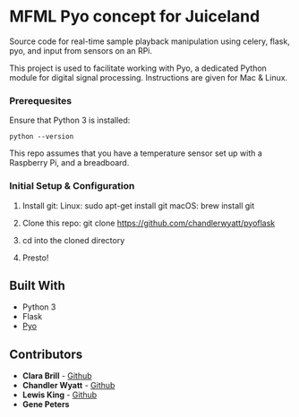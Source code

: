 # MFML Pyo concept for Juiceland
Source code for real-time sample playback manipulation using celery, flask, pyo, and input from sensors on an RPi.

This project is used to facilitate working with Pyo, a dedicated Python module for digital signal processing. Instructions are given for Mac & Linux.


### Prerequesites
Ensure that Python 3 is installed:
```
python --version
```

This repo assumes that you have a temperature sensor set up with a Raspberry Pi, and a breadboard.

### Initial Setup & Configuration

1. Install git:
		Linux: sudo apt-get install git
		macOS: brew install git

2. Clone this repo:
		git clone https://github.com/chandlerwyatt/pyoflask

3. cd into the cloned directory

4. Presto!


## Built With

* Python 3
* Flask
* [Pyo](http://ajaxsoundstudio.com/software/pyo/)

## Contributors

* **Clara Brill** - [Github](https://github.com/clarabrill)
* **Chandler Wyatt** - [Github](https://github.com/chandlerwyatt)
* **Lewis King** - [Github](https://github.com/lewisisgood)
* **Gene Peters**
